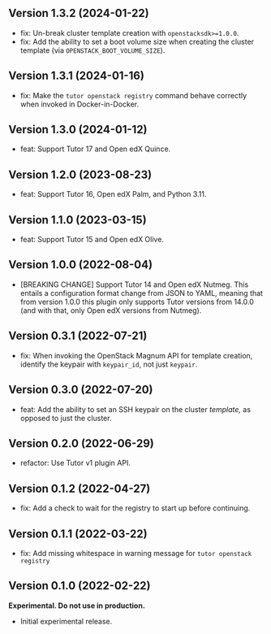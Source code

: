 ## Version 1.3.2 (2024-01-22)

* fix: Un-break cluster template creation with `openstacksdk>=1.0.0`.
* fix: Add the ability to set a boot volume size when creating the
  cluster template (via `OPENSTACK_BOOT_VOLUME_SIZE`).

## Version 1.3.1 (2024-01-16)

* fix: Make the `tutor openstack registry` command behave correctly
  when invoked in Docker-in-Docker.

## Version 1.3.0 (2024-01-12)

* feat: Support Tutor 17 and Open edX Quince.

## Version 1.2.0 (2023-08-23)

* feat: Support Tutor 16, Open edX Palm, and Python 3.11.

## Version 1.1.0 (2023-03-15)

* feat: Support Tutor 15 and Open edX Olive.

## Version 1.0.0 (2022-08-04)

* [BREAKING CHANGE] Support Tutor 14 and Open edX Nutmeg. This entails
  a configuration format change from JSON to YAML, meaning that from
  version 1.0.0 this plugin only supports Tutor versions from 14.0.0
  (and with that, only Open edX versions from Nutmeg).

## Version 0.3.1 (2022-07-21)

* fix: When invoking the OpenStack Magnum API for template creation,
  identify the keypair with `keypair_id`, not just `keypair`.

## Version 0.3.0 (2022-07-20)

* feat: Add the ability to set an SSH keypair on the cluster
  *template,* as opposed to just the cluster.

## Version 0.2.0 (2022-06-29)

* refactor: Use Tutor v1 plugin API.

## Version 0.1.2 (2022-04-27)

* fix: Add a check to wait for the registry to start up before continuing.

## Version 0.1.1 (2022-03-22)

* fix: Add missing whitespace in warning message for `tutor openstack
  registry`

## Version 0.1.0 (2022-02-22)

**Experimental. Do not use in production.**

* Initial experimental release.
